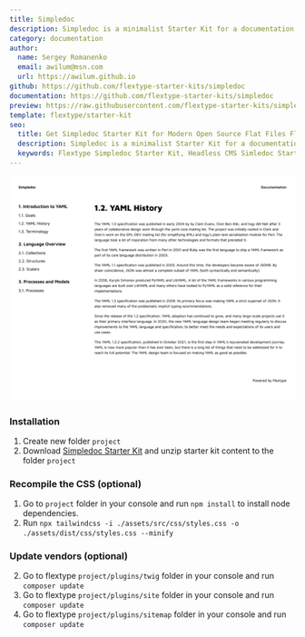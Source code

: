 ```yaml
---
title: Simpledoc
description: Simpledoc is a minimalist Starter Kit for a documentation site.
category: documentation
author:
  name: Sergey Romanenko
  email: awilum@msn.com
  url: https://awilum.github.io
github: https://github.com/flextype-starter-kits/simpledoc
documentation: https://github.com/flextype-starter-kits/simpledoc
preview: https://raw.githubusercontent.com/flextype-starter-kits/simpledoc/1.x/preview.png
template: flextype/starter-kit
seo:
  title: Get Simpledoc Starter Kit for Modern Open Source Flat Files Flextype CMS
  description: Simpledoc is a minimalist Starter Kit for a documentation site for Modern Open Source Flat Files Flextype CMS
  keywords: Flextype Simpledoc Starter Kit, Headless CMS Simledoc Starter Kit, Download Flat File CMS Simpledoc Starter Kit, Download Flat File Content Management System Simpledoc Starter Kit, Download PHP CMS Simpledoc Starter Kit, Simpledoc Starter Kit, Starter Kit, Simpledoc, Content, Management, System, PHP, CMS
---
```


![](https://raw.githubusercontent.com/flextype-starter-kits/simpledoc/1.x/preview-2.png)

### Installation

1. Create new folder `project`
2. Download [Simpledoc Starter Kit](https://github.com/flextype-starter-kits/simpledoc/releases) and unzip starter kit content to the folder `project`

### Recompile the CSS (optional)
1. Go to `project` folder in your console and run `npm install` to install node dependencies.
2. Run `npx tailwindcss -i ./assets/src/css/styles.css -o ./assets/dist/css/styles.css --minify`

### Update vendors (optional)
2. Go to flextype `project/plugins/twig` folder in your console and run `composer update`
3. Go to flextype `project/plugins/site` folder in your console and run `composer update`
4. Go to flextype `project/plugins/sitemap` folder in your console and run `composer update`
